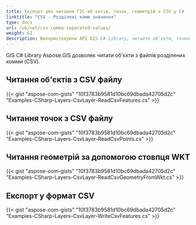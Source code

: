 ```yaml
---
title: Експорт або читання ГІС-об'єктів, точок, геометрій з CSV у C#
linktitle: "CSV - Розділені коми значення"
type: docs
url: /uk/net/csv-comma-separated-values/
weight: 61
description: Використовуючи API GIS C# Library, читайте об'єкти, точки та геометрії з CSV файлу та експортуйте їх у CSV файл.
---
```


GIS C# Library Aspose.GIS дозволяє читати об'єкти з файлів розділених комми (CSV).
## **Читання об'єктів з CSV файлу**
{{< gist "aspose-com-gists" "10f3783b9581d10bc69dbada42705d2c" "Examples-CSharp-Layers-CsvLayer-ReadCsvFeatures.cs" >}}
## **Читання точок з CSV файлу**
{{< gist "aspose-com-gists" "10f3783b9581d10bc69dbada42705d2c" "Examples-CSharp-Layers-CsvLayer-ReadCsvPoints.cs" >}}
## **Читання геометрій за допомогою стовпця WKT**
{{< gist "aspose-com-gists" "10f3783b9581d10bc69dbada42705d2c" "Examples-CSharp-Layers-CsvLayer-ReadCsvGeometryFromWkt.cs" >}}
## **Експорт у формат CSV**
{{< gist "aspose-com-gists" "10f3783b9581d10bc69dbada42705d2c" "Examples-CSharp-Layers-CsvLayer-WriteCsvFeatures.cs" >}}
